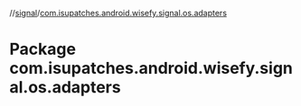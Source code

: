 //[signal](../index.md)/[com.isupatches.android.wisefy.signal.os.adapters](com.isupatches.android.wisefy.signal.os.adapters.md)

# Package com.isupatches.android.wisefy.signal.os.adapters
